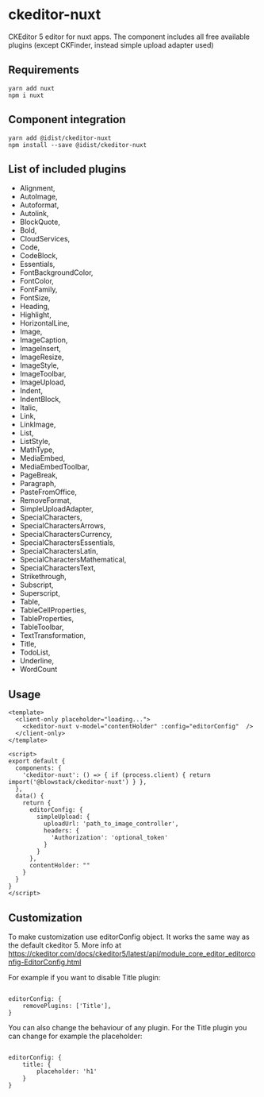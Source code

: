 # ckeditor-nuxt
CKEditor 5 editor for nuxt apps. The component includes all free available plugins (except CKFinder, instead simple upload adapter used)

## Requirements
```
yarn add nuxt
npm i nuxt
```

## Component integration
```
yarn add @idist/ckeditor-nuxt
npm install --save @idist/ckeditor-nuxt
```

## List of included plugins
* Alignment,
* AutoImage,
* Autoformat,
* Autolink,
* BlockQuote,
* Bold,
* CloudServices,
* Code,
* CodeBlock,
* Essentials,
* FontBackgroundColor,
* FontColor,
* FontFamily,
* FontSize,
* Heading,
* Highlight,
* HorizontalLine,
* Image,
* ImageCaption,
* ImageInsert,
* ImageResize,
* ImageStyle,
* ImageToolbar,
* ImageUpload,
* Indent,
* IndentBlock,
* Italic,
* Link,
* LinkImage,
* List,
* ListStyle,
* MathType,
* MediaEmbed,
* MediaEmbedToolbar,
* PageBreak,
* Paragraph,
* PasteFromOffice,
* RemoveFormat,
* SimpleUploadAdapter,
* SpecialCharacters,
* SpecialCharactersArrows,
* SpecialCharactersCurrency,
* SpecialCharactersEssentials,
* SpecialCharactersLatin,
* SpecialCharactersMathematical,
* SpecialCharactersText,
* Strikethrough,
* Subscript,
* Superscript,
* Table,
* TableCellProperties,
* TableProperties,
* TableToolbar,
* TextTransformation,
* Title,
* TodoList,
* Underline,
* WordCount

## Usage
```
<template>
  <client-only placeholder="loading...">
    <ckeditor-nuxt v-model="contentHolder" :config="editorConfig"  />
  </client-only>
</template>

<script>
export default {
  components: {
    'ckeditor-nuxt': () => { if (process.client) { return import('@blowstack/ckeditor-nuxt') } },
  },
  data() {
    return {
      editorConfig: {
        simpleUpload: {
          uploadUrl: 'path_to_image_controller',
          headers: {
            'Authorization': 'optional_token'
          }
        }
      },
      contentHolder: ""
    }
  }
}
</script>
```
## Customization

To make customization use editorConfig object.
It works the same way as the default ckeditor 5.
More info at https://ckeditor.com/docs/ckeditor5/latest/api/module_core_editor_editorconfig-EditorConfig.html

For example if you want to disable Title plugin:

```

editorConfig: {
    removePlugins: ['Title'],
}
```

You can also change the behaviour of any plugin. For the Title plugin you can change for example the placeholder:

```

editorConfig: {
    title: {
        placeholder: 'h1'
    }
}
```
